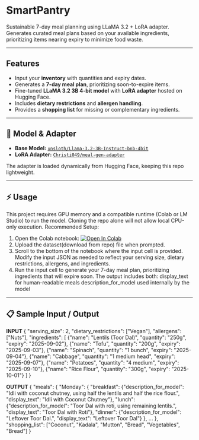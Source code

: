 # SmartPantry
Sustainable 7-day meal planning using LLaMA 3.2 + LoRA adapter.  
Generates curated meal plans based on your available ingredients, prioritizing items nearing expiry to minimize food waste.

---

## Features
- Input your **inventory** with quantities and expiry dates.
- Generates a **7-day meal plan**, prioritizing soon-to-expire items.
- Fine-tuned **LLaMA 3.2 3B 4-bit model** with **LoRA adapter** hosted on Hugging Face.
- Includes **dietary restrictions** and **allergen handling**.
- Provides a **shopping list** for missing or complementary ingredients.

---

## 🧠 Model & Adapter
- **Base Model:** [`unsloth/Llama-3.2-3B-Instruct-bnb-4bit`](https://huggingface.co/unsloth/Llama-3.2-3B-Instruct-bnb-4bit)  
- **LoRA Adapter:** [`Christi049/meal-gen-adapter`](https://huggingface.co/Christi049/meal-gen-adapter)  

The adapter is loaded dynamically from Hugging Face, keeping this repo lightweight.

---

## ⚡ Usage
This project requires GPU memory and a compatible runtime (Colab or LM Studio) to run the model. Cloning the repo alone will not allow local CPU-only execution.
Recommended Setup:
1. Open the Colab notebook:
   [![Open In Colab](https://colab.research.google.com/assets/colab-badge.svg)](https://colab.research.google.com/drive/18AObSFJ3AQw-h-yIIqBIhuseXsbSKApp?usp=sharing)
2. Upload the dataset(download from repo) file when prompted. 
3. Scroll to the bottom of the notebook where the input cell is provided. Modify the input JSON as needed to reflect your serving size, dietary restrictions, allergens, and ingredients.
4. Run the input cell to generate your 7-day meal plan, prioritizing ingredients that will expire soon. The output includes both:
  display_text for human-readable meals
  description_for_model used internally by the model

---

## 📋 Sample Input / Output

**INPUT**
{
  "serving_size": 2,
  "dietary_restrictions": ["Vegan"],
  "allergens": ["Nuts"],
  "ingredients": [
    {"name": "Lentils (Toor Dal)", "quantity": "250g", "expiry": "2025-09-02"},
    {"name": "Tofu", "quantity": "200g", "expiry": "2025-09-03"},
    {"name": "Spinach", "quantity": "1 bunch", "expiry": "2025-09-04"},
    {"name": "Cabbage", "quantity": "1 medium head", "expiry": "2025-09-07"},
    {"name": "Potatoes", "quantity": "4 medium", "expiry": "2025-09-10"},
    {"name": "Rice Flour", "quantity": "300g", "expiry": "2025-10-01"}
  ]
}

**OUTPUT**
{
  "meals": {
    "Monday": {
      "breakfast": {"description_for_model": "Idli with coconut chutney, using half the lentils and half the rice flour.", "display_text": "Idli with Coconut Chutney"},
      "lunch": {"description_for_model": "Toor Dal with roti, using remaining lentils.", "display_text": "Toor Dal with Roti"},
      "dinner": {"description_for_model": "Leftover Toor Dal.", "display_text": "Leftover Toor Dal"}
    },
    ...
  },
  "shopping_list": ["Coconut", "Kadala", "Mutton", "Bread", "Vegetables", "Bread"]
}



